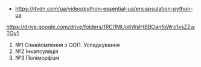 - https://itvdn.com/ua/video/python-essential-ua/encapsulation-python-ua

https://drive.google.com/drive/folders/1RCl1MUo6WslHBBOanfoWrx1xsZZwTOv1

1. №1 Ознайомлення з ООП. Успадкування
2. №2 Інкапсуляція
3. №3 Поліморфізм
